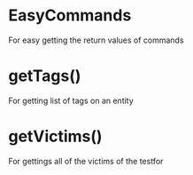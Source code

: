 # EasyCommands
For easy getting the return values of commands

# getTags()
For getting list of tags on an entity

# getVictims()
For gettings all of the victims of the testfor
